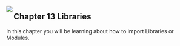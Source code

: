 <img align="left" src="http://hermonswebsites.com/Classes/CS/python.png"><H2>Chapter 13 Libraries</H2>

In this chapter you will be learning about how to import Libraries or Modules. 
